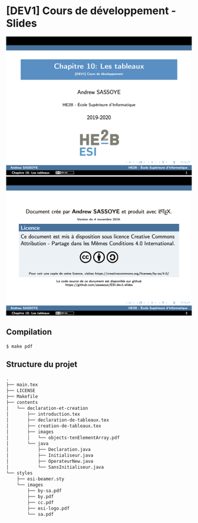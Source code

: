 # [DEV1] Cours de développement - Slides
![Preview 1](styles/images/preview1.png)
![Preview 2](styles/images/preview2.png)
## Compilation
```
$ make pdf
```

## Structure du projet
```
.
├── main.tex
├── LICENSE
├── Makefile
├── contents
│   └── declaration-et-creation
│       ├── introduction.tex
│       ├── declaration-de-tableaux.tex
│       ├── creation-de-tableaux.tex
│       ├── images
│       │   └── objects-tenElementArray.pdf
│       └── java
│           ├── Declaration.java
│           ├── Initialiseur.java
│           ├── OperateurNew.java
│           └── SansInitialiseur.java
└── styles
    ├── esi-beamer.sty
    └── images
        ├── by-sa.pdf
        ├── by.pdf
        ├── cc.pdf
        ├── esi-logo.pdf
        └── sa.pdf
```